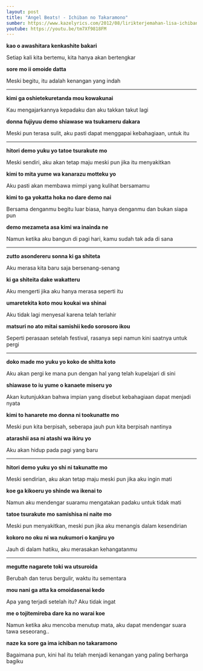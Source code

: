 ```yaml
---
layout: post
title: "Angel Beats! - Ichiban no Takaramono"
sumber: https://www.kazelyrics.com/2012/08/lirikterjemahan-lisa-ichiban-no.html?m=1 
youtube: https://youtu.be/tm7Xf9818FM 
---
```


**kao o awashitara kenkashite bakari**

Setiap kali kita bertemu, kita hanya akan bertengkar

**sore mo ii omoide datta**

Meski begitu, itu adalah kenangan yang indah

****



**kimi ga oshietekuretanda mou kowakunai**

Kau mengajarkannya kepadaku dan aku takkan takut lagi

**donna fujiyuu demo shiawase wa tsukameru dakara**

Meski pun terasa sulit, aku pasti dapat menggapai kebahagiaan, untuk itu

****



**hitori demo yuku yo tatoe tsurakute mo**

Meski sendiri, aku akan tetap maju meski pun jika itu menyakitkan

**kimi to mita yume wa kanarazu motteku yo**

Aku pasti akan membawa mimpi yang kulihat bersamamu

**kimi to ga yokatta hoka no dare demo nai**

Bersama denganmu begitu luar biasa, hanya denganmu dan bukan siapa pun

**demo mezameta asa kimi wa inainda ne**

Namun ketika aku bangun di pagi hari, kamu sudah tak ada di sana

****



**zutto asondereru sonna ki ga shiteta**

Aku merasa kita baru saja bersenang-senang

**ki ga shiteita dake wakatteru**

Aku mengerti jika aku hanya merasa seperti itu

**umaretekita koto mou koukai wa shinai**

Aku tidak lagi menyesal karena telah terlahir

**matsuri no ato mitai samishii kedo sorosoro ikou**

Seperti perasaan setelah festival, rasanya sepi namun kini saatnya untuk pergi

****



**doko made mo yuku yo koko de shitta koto**

Aku akan pergi ke mana pun dengan hal yang telah kupelajari di sini

**shiawase to iu yume o kanaete miseru yo**

Akan kutunjukkan bahwa impian yang disebut kebahagiaan dapat menjadi nyata

**kimi to hanarete mo donna ni tookunatte mo**

Meski pun kita berpisah, seberapa jauh pun kita berpisah nantinya

**atarashii asa ni atashi wa ikiru yo**

Aku akan hidup pada pagi yang baru

****



**hitori demo yuku yo shi ni takunatte mo**

Meski sendirian, aku akan tetap maju meski pun jika aku ingin mati

**koe ga kikoeru yo shinde wa ikenai to**

Namun aku mendengar suaramu mengatakan padaku untuk tidak mati

**tatoe tsurakute mo samishisa ni naite mo**

Meski pun menyakitkan, meski pun jika aku menangis dalam kesendirian

**kokoro no oku ni wa nukumori o kanjiru yo**

Jauh di dalam hatiku, aku merasakan kehangatanmu

****



**megutte nagarete toki wa utsuroida**

Berubah dan terus bergulir, waktu itu sementara

**mou nani ga atta ka omoidasenai kedo**

Apa yang terjadi setelah itu? Aku tidak ingat

**me o tojitemireba dare ka no warai koe**

Namun ketika aku mencoba menutup mata, aku dapat mendengar suara tawa seseorang..

**naze ka sore ga ima ichiban no takaramono**

Bagaimana pun, kini hal itu telah menjadi kenangan yang paling berharga bagiku 

